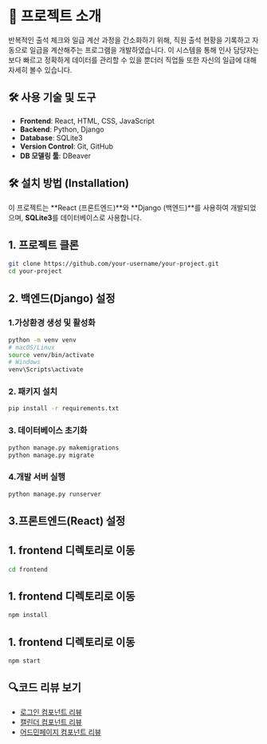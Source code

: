 # 📄 프로젝트 소개

반복적인 출석 체크와 일급 계산 과정을 간소화하기 위해, 직원 출석 현황을 기록하고 자동으로 일급을 계산해주는 프로그램을 개발하였습니다. 이 시스템을 통해 인사 담당자는 보다 빠르고 정확하게 데이터를 관리할 수 있을 뿐더러 직업들 또한 자신의 일급에 대해 자세히 볼수 있습니다.



## 🛠 사용 기술 및 도구

- **Frontend**: React, HTML, CSS, JavaScript
- **Backend**: Python, Django
- **Database**: SQLite3
- **Version Control**: Git, GitHub
- **DB 모델링 툴**:  DBeaver


## 🛠️ 설치 방법 (Installation)

이 프로젝트는 **React (프론트엔드)**와 **Django (백엔드)**를 사용하여 개발되었으며, **SQLite3**를 데이터베이스로 사용합니다.

## 1. 프로젝트 클론

```bash
git clone https://github.com/your-username/your-project.git
cd your-project
```

## 2. 백엔드(Django) 설정

### 1.가상환경 생성 및 활성화

```bash
python -m venv venv
# macOS/Linux
source venv/bin/activate
# Windows
venv\Scripts\activate
```
### 2. 패키지 설치 

```bash
pip install -r requirements.txt
```

### 3. 데이터베이스 초기화 

```bash
python manage.py makemigrations
python manage.py migrate
```

### 4.개발 서버 실행

```bash
python manage.py runserver
```

## 3.프론트엔드(React) 설정

## 1. frontend 디렉토리로 이동

```bash
cd frontend
```

## 1. frontend 디렉토리로 이동

```bash
npm install
```

## 1. frontend 디렉토리로 이동

```bash
npm start
```

##  🔍코드 리뷰 보기

- [로그인 컴포넌트 리뷰](./Code_Review/login.md)
- [캘린더 컴포넌트 리뷰](./Code_Review/calender.md)
- [어드민페이지 컴포넌트 리뷰](./Code_Review/adminPage.md)

